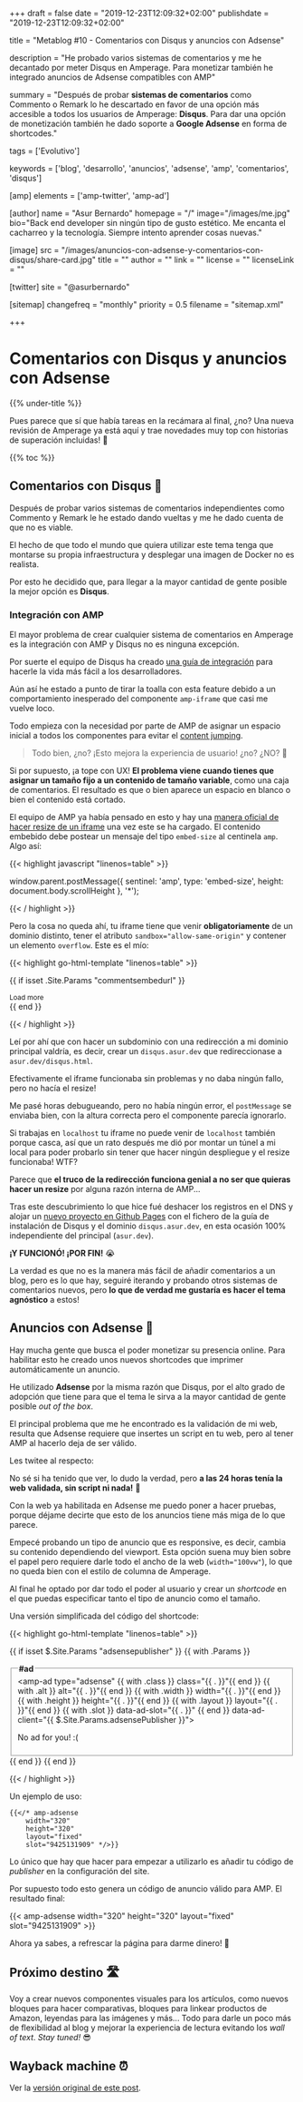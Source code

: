 +++
draft = false
date = "2019-12-23T12:09:32+02:00"
publishdate = "2019-12-23T12:09:32+02:00"

title = "Metablog #10 - Comentarios con Disqus y anuncios con Adsense"

description = "He probado varios sistemas de comentarios y me he decantado por meter Disqus en Amperage. Para monetizar también he integrado anuncios de Adsense compatibles con AMP"

summary = "Después de probar **sistemas de comentarios** como Commento o Remark lo he descartado en favor de una opción más accesible a todos los usuarios de Amperage: **Disqus**. Para dar una opción de monetización también he dado soporte a **Google Adsense** en forma de shortcodes."

tags = ['Evolutivo']

keywords = ['blog', 'desarrollo', 'anuncios', 'adsense', 'amp', 'comentarios', 'disqus']

[amp]
    elements = ['amp-twitter', 'amp-ad']

[author]
    name = "Asur Bernardo"
    homepage = "/"
    image="/images/me.jpg"
    bio="Back end developer sin ningún tipo de gusto estético. Me encanta el cacharreo y la tecnología. Siempre intento aprender cosas nuevas."

[image]
    src = "/images/anuncios-con-adsense-y-comentarios-con-disqus/share-card.jpg"
    title = ""
    author = ""
    link = ""
    license = ""
    licenseLink = ""

[twitter]
    site = "@asurbernardo"

[sitemap]
  changefreq = "monthly"
  priority = 0.5
  filename = "sitemap.xml"

+++

# Comentarios con Disqus y anuncios con Adsense

{{% under-title %}}

Pues parece que sí que había tareas en la recámara al final, ¿no? Una nueva revisión de Amperage ya está aquí y trae novedades muy top con historias de superación incluidas! 😬

{{% toc %}}

## Comentarios con Disqus 💬

Después de probar varios sistemas de comentarios independientes como Commento y Remark le he estado dando vueltas y me he dado cuenta de que no es viable.

El hecho de que todo el mundo que quiera utilizar este tema tenga que montarse su propia infraestructura y desplegar una imagen de Docker no es realista.

Por esto he decidido que, para llegar a la mayor cantidad de gente posible la mejor opción es **Disqus**.

### Integración con AMP

El mayor problema de crear cualquier sistema de comentarios en Amperage es la integración con AMP y Disqus no es ninguna excepción.

Por suerte el equipo de Disqus ha creado [una guía de integración](https://github.com/disqus/disqus-install-examples/tree/master/google-amp) para hacerle la vida más fácil a los desarrolladores.

Aún así he estado a punto de tirar la toalla con esta feature debido a un comportamiento inesperado del componente `amp-iframe` que casi me vuelve loco.

Todo empieza con la necesidad por parte de AMP de asignar un espacio inicial a todos los componentes para evitar el [content jumping](https://css-tricks.com/content-jumping-avoid/).

> Todo bien, ¿no? ¡Esto mejora la experiencia de usuario! ¿no? ¿NO? 🤩

Si por supuesto, ¡a tope con UX! **El problema viene cuando tienes que asignar un tamaño fijo a un contenido de tamaño variable**, como una caja de comentarios. El resultado es que o bien aparece un espacio en blanco o bien el contenido está cortado.

El equipo de AMP ya había pensado en esto y hay una [manera oficial de hacer resize de un iframe](https://amp.dev/es/documentation/components/amp-iframe/#cambio-de-tama%C3%B1o-del-iframe) una vez este se ha cargado. El contenido embebido debe postear un mensaje del tipo `embed-size` al centinela `amp`. Algo así:

{{< highlight javascript "linenos=table" >}}

window.parent.postMessage({
  sentinel: 'amp',
  type: 'embed-size',
  height: document.body.scrollHeight
}, '*');

{{< / highlight >}}

Pero la cosa no queda ahí, tu iframe tiene que venir **obligatoriamente** de un dominio distinto, tener el atributo `sandbox="allow-same-origin"` y contener un elemento `overflow`. Este es el mío:

{{< highlight go-html-template "linenos=table" >}}

{{ if isset .Site.Params "commentsembedurl" }}
    <amp-iframe width=600 height=180
        layout="responsive"
        sandbox="allow-scripts allow-same-origin allow-modals allow-popups allow-forms"
        resizable
        src="{{ .Site.Params.CommentsEmbedUrl }}#{{ .Page.URL }}">
        <div overflow
            tabindex=0
            role=button
            aria-label="Load more"
            style="display:block;font-size:12px; [...]">
            Load more
        </div>
    </amp-iframe>
{{ end }}

{{< / highlight >}}

Leí por ahí que con hacer un subdominio con una redirección a mi dominio principal valdría, es decir, crear un `disqus.asur.dev` que redireccionase a `asur.dev/disqus.html`.

Efectivamente el iframe funcionaba sin problemas y no daba ningún fallo, pero no hacía el resize!

Me pasé horas debugueando, pero no había ningún error, el `postMessage` se enviaba bien, con la altura correcta pero el componente parecía ignorarlo.

Si trabajas en `localhost` tu iframe no puede venir de `localhost` también porque casca, así que un rato después me dió por montar un túnel a mi local para poder probarlo sin tener que hacer ningún despliegue y el resize funcionaba! WTF?

Parece que **el truco de la redirección funciona genial a no ser que quieras hacer un resize** por alguna razón interna de AMP...

Tras este descubrimiento lo que hice fué deshacer los registros en el DNS y alojar un [nuevo proyecto en Github Pages](https://github.com/asurbernardo/blog-comments) con el fichero de la guía de instalación de Disqus y el dominio `disqus.asur.dev`, en esta ocasión 100% independiente del principal (`asur.dev`).

**¡Y FUNCIONÓ! ¡POR FIN!** 😭

La verdad es que no es la manera más fácil de añadir comentarios a un blog, pero es lo que hay, seguiré iterando y probando otros sistemas de comentarios nuevos, pero **lo que de verdad me gustaría es hacer el tema agnóstico** a estos!

## Anuncios con Adsense 🛒

Hay mucha gente que busca el poder monetizar su presencia online. Para habilitar esto he creado unos nuevos shortcodes que imprimer automáticamente un anuncio.

He utilizado **Adsense** por la misma razón que Disqus, por el alto grado de adopción que tiene para que el tema le sirva a la mayor cantidad de gente posible *out of the box*.

El principal problema que me he encontrado es la validación de mi web, resulta que Adsense requiere que insertes un script en tu web, pero al tener AMP al hacerlo deja de ser válido.

Les twitee al respecto:

<amp-twitter
  width="390"
  height="330"
  layout="fixed"
  data-tweetid="1204358886112804864"></amp-twitter>

No sé si ha tenido que ver, lo dudo la verdad, pero **a las 24 horas tenía la web validada, sin script ni nada!** 🥳

Con la web ya habilitada en Adsense me puedo poner a hacer pruebas, porque déjame decirte que esto de los anuncios tiene más miga de lo que parece.

Empecé probando un tipo de anuncio que es responsive, es decir, cambia su contenido dependiendo del viewport. Esta opción suena muy bien sobre el papel pero requiere darle todo el ancho de la web (`width="100vw"`), lo que no queda bien con el estilo de columna de Amperage.

Al final he optado por dar todo el poder al usuario y crear un *shortcode* en el que puedas especificar tanto el tipo de anuncio como el tamaño.

Una versión simplificada del código del shortcode:

{{< highlight go-html-template "linenos=table" >}}

{{ if isset $.Site.Params "adsensepublisher" }}
    {{ with .Params }}
        <fieldset class="ad">
            <legend><b>#ad</b></legend>
            <amp-ad type="adsense"
                {{ with .class }} class="{{ . }}"{{ end }}
                {{ with .alt }} alt="{{ . }}"{{ end }}
                {{ with .width }} width="{{ . }}"{{ end }}
                {{ with .height }} height="{{ . }}"{{ end }}
                {{ with .layout }} layout="{{ . }}"{{ end }}
                {{ with .slot }} data-ad-slot="{{ . }}" {{ end }}
                data-ad-client="{{ $.Site.Params.adsensePublisher }}">
                <div class="ad__fallback" fallback><p>No ad for you! :(</p></div>
            </amp-ad>
        </fieldset>
    {{ end }}
{{ end }}

{{< / highlight >}}

Un ejemplo de uso:

```
{{</* amp-adsense
    width="320"
    height="320"
    layout="fixed"
    slot="9425131909" */>}}
```

Lo único que hay que hacer para empezar a utilizarlo es añadir tu código de *publisher* en la configuración del site.

Por supuesto todo esto genera un código de anuncio válido para AMP. El resultado final:

{{< amp-adsense
    width="320"
    height="320"
    layout="fixed"
    slot="9425131909" >}}

Ahora ya sabes, a refrescar la página para darme dinero! 💸

## Próximo destino 🛣️

Voy a crear nuevos componentes visuales para los artículos, como nuevos bloques para hacer comparativas, bloques para linkear productos de Amazon, leyendas para las imágenes y más... Todo para darle un poco más de flexibilidad al blog y mejorar la experiencia de lectura evitando los *wall of text*. *Stay tuned!* 😎

## Wayback machine ⏰

Ver la [versión original de este post](# "Versión original del post").
